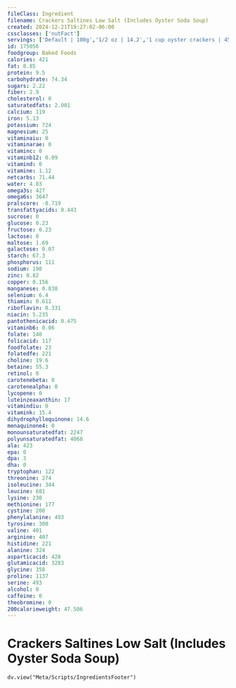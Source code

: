 ```yaml
---
fileClass: Ingredient
filename: Crackers Saltines Low Salt (Includes Oyster Soda Soup)
created: 2024-12-21T19:27:02-06:00
cssclasses: ['nutFact']
servings: ['Default | 100g','1/2 oz | 14.2','1 cup oyster crackers | 45','1 cracker | 3','1 cracker, round large | 10','1 cracker, oyster | 1','1 cracker, rectangle | 6']
id: 175056
foodgroup: Baked Foods
calories: 421
fat: 8.85
protein: 9.5
carbohydrate: 74.34
sugars: 2.22
fiber: 2.9
cholesterol: 0
saturatedfats: 2.001
calcium: 119
iron: 5.13
potassium: 724
magnesium: 25
vitaminaiu: 0
vitaminarae: 0
vitaminc: 0
vitaminb12: 0.09
vitamind: 0
vitamine: 1.12
netcarbs: 71.44
water: 4.03
omega3s: 427
omega6s: 3647
pralscore: -8.719
transfattyacids: 0.443
sucrose: 0
glucose: 0.23
fructose: 0.23
lactose: 0
maltose: 1.69
galactose: 0.07
starch: 67.3
phosphorus: 111
sodium: 198
zinc: 0.82
copper: 0.156
manganese: 0.838
selenium: 6.4
thiamin: 0.611
riboflavin: 0.331
niacin: 5.235
pantothenicacid: 0.475
vitaminb6: 0.06
folate: 140
folicacid: 117
foodfolate: 23
folatedfe: 221
choline: 19.6
betaine: 55.3
retinol: 0
carotenebeta: 0
carotenealpha: 0
lycopene: 0
luteinzeaxanthin: 17
vitamindiu: 0
vitamink: 15.4
dihydrophylloquinone: 14.6
menaquinone4: 0
monounsaturatedfat: 2247
polyunsaturatedfat: 4068
ala: 423
epa: 0
dpa: 3
dha: 0
tryptophan: 122
threonine: 274
isoleucine: 344
leucine: 681
lysine: 230
methionine: 177
cystine: 208
phenylalanine: 493
tyrosine: 300
valine: 401
arginine: 407
histidine: 221
alanine: 324
asparticacid: 428
glutamicacid: 3283
glycine: 358
proline: 1137
serine: 493
alcohol: 0
caffeine: 0
theobromine: 0
200calorieweight: 47.506
---
```


# Crackers Saltines Low Salt (Includes Oyster Soda Soup)

```dataviewjs
dv.view("Meta/Scripts/IngredientsFooter")
```